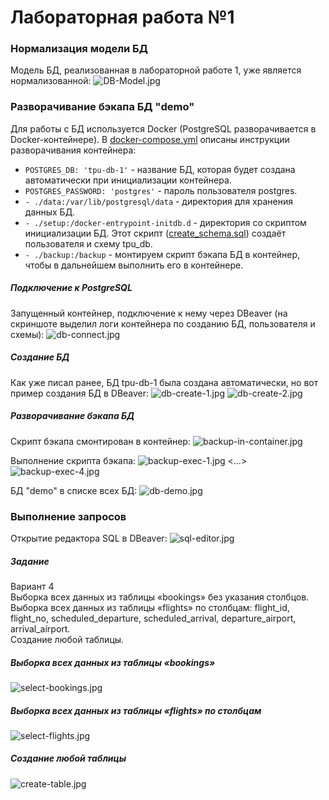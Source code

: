 # Лабораторная работа №1

### Нормализация модели БД
Модель БД, реализованная в лабораторной работе 1, уже является нормализованной:
![DB-Model.jpg](DB-Model.jpg)


### Разворачивание бэкапа БД "demo"
Для работы с БД используется Docker (PostgreSQL разворачивается в Docker-контейнере). В [docker-compose.yml](../docker-compose.yml)
описаны инструкции разворачивания контейнера:
* `POSTGRES_DB: 'tpu-db-1'` - название БД, которая будет создана автоматически при инициализации контейнера.
* `POSTGRES_PASSWORD: 'postgres'` - пароль пользователя postgres.
* `- ./data:/var/lib/postgresql/data` - директория для хранения данных БД.
* `- ./setup:/docker-entrypoint-initdb.d` - директория со скриптом инициализации БД. Этот скрипт
([create_schema.sql](../setup/create_schema.sql)) создаёт пользователя и схему tpu_db.
* `- ./backup:/backup` - монтируем скрипт бэкапа БД в контейнер, чтобы в дальнейшем выполнить его в контейнере.

##### Подключение к PostgreSQL
Запущенный контейнер, подключение к нему через DBeaver (на скриншоте выделил логи контейнера по созданию БД, пользователя и схемы):
![db-connect.jpg](db-connect.jpg)

##### Создание БД
Как уже писал ранее, БД tpu-db-1 была создана автоматически, но вот пример создания БД в DBeaver:
![db-create-1.jpg](db-create-1.jpg)
![db-create-2.jpg](db-create-2.jpg)

##### Разворачивание бэкапа БД

Скрипт бэкапа смонтирован в контейнер:
![backup-in-container.jpg](backup-in-container.jpg)

Выполнение скрипта бэкапа:
![backup-exec-1.jpg](backup-exec-1.jpg)
<...>
![backup-exec-4.jpg](backup-exec-4.jpg)

БД "demo" в списке всех БД:
![db-demo.jpg](db-demo.jpg)


### Выполнение запросов
Открытие редактора SQL в DBeaver:
![sql-editor.jpg](sql-editor.jpg)

##### Задание
Вариант 4<br/>
Выборка всех данных из таблицы «bookings» без указания столбцов.<br/>
Выборка всех данных из таблицы «flights» по столбцам: flight_id, flight_no, scheduled_departure, scheduled_arrival,
departure_airport, arrival_airport.<br/>
Создание любой таблицы.

##### Выборка всех данных из таблицы «bookings»
![select-bookings.jpg](select-bookings.jpg)

##### Выборка всех данных из таблицы «flights» по столбцам
![select-flights.jpg](select-flights.jpg)

##### Создание любой таблицы
![create-table.jpg](create-table.jpg)